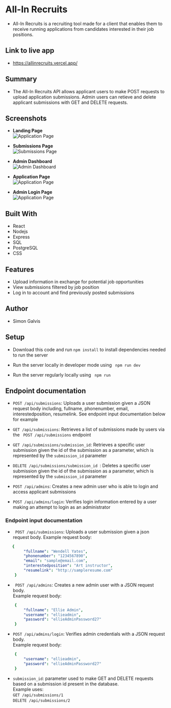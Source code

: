 # All-In Recruits
- All-In Recruits is a recruiting tool made for a client that enables them to receive running applications from candidates interested in their job positions.

## Link to live app
- https://allinrecruits.vercel.app/

## Summary
- The All-In Recruits API allows applicant users to make POST requests to upload application submissions. Admin users can retieve and delete applicant submissions with GET and DELETE requests.

## Screenshots

- <b>Landing Page</b><br/>
![Application Page](/images/landing-page-screenshot.png)

- <b>Submissions Page</b><br/>
![Submissions Page](/images/applicant-list-screenshot.png)

- <b>Admin Dashboard</b><br/>
![Admin Dashboard](/images/admin-dashboard-screenshot.png)

- <b>Application Page</b><br/>
![Application Page](/images/application-page-screenshot.png)

- <b>Admin Login Page</b><br/>
![Application Page](/images/admin-login-screenshot.png)





## Built With
- React
- Nodejs
- Express
- SQL
- PostgreSQL
- CSS


## Features
- Upload information in exchange for potential job opportunities
- View submissions filtered by job position
- Log in to account and find previously posted submissions

## Author
- Simon Galvis


## Setup 
- Download this code and run ``` npm install ``` to install dependencies needed to run the server

- Run the server locally in developer mode using ``` npm run dev```

- Run the server regularly locally using ``` npm run```

## Endpoint documentation
- ``` POST /api/submissions ```: Uploads a user submission given a JSON request body including, fullname, phonenumber, email, interestedposition, resumelink. See endpoint input documentation below for example

-  ``` GET /api/submissions ```: Retrieves a list of submissions made by users via the ``` POST /api/submissions``` endpoint

- ``` GET /api/submissions/submission_id ```: Retrieves a specific user submission given the id of the submission as a parameter, which is represented by the ```submission_id``` parameter

- ```DELETE /api/submissions/submission_id ```: Deletes a specific user submission given the id of the submission as a parameter, which is represented by the ```submission_id``` parameter

- ``` POST /api/admins ```: Creates a new admin user who is able to login and access applicant submissions

- ``` POST /api/admins/login ```: Verifies login information entered by a user making an attempt to login as an administrator

### Endpoint input documentation
- ``` POST /api/submissions```: Uploads a user submission given a json request body. Example request body: <br/>
```yaml
   { 
        "fullname": "Wendell Yates",
        "phonenumber": "1234567890",
        "email": "sample@email.com",
        "interestedposition": "Art instructor",
        "resumelink": "http://sampleresume.com"
    }
```
- ``` POST /api/admins```: Creates a new admin user with a JSON request body. <br/> Example request body:<br/>
```yaml
    {
        "fullname": "Ellie Admin",
        "username": "ellieadmin",
        "password": "ellieAdminPassword27"
    }
```

- ``` POST /api/admins/login ```: Verifies admin credentials with a JSON request body. <br/> Example request body:<br/>
```yaml
    {
        "username": "ellieadmin",
        "password": "ellieAdminPassword27"
    }
```

- ``` submission_id ```: parameter used to make GET and DELETE requests based on a submission id present in the database. <br/>Example uses:<br/>
``` GET /api/submissions/1 ``` <br/>
``` DELETE /api/submissions/2 ```




